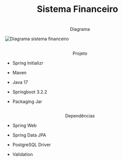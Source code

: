 <h1 align="center">
  <a>Sistema Financeiro</a>&nbsp;&nbsp;&nbsp;&nbsp;&nbsp;&nbsp;
</h1>

# 

<p align="center">
  <a> Diagrama</a>&nbsp;&nbsp;&nbsp;&nbsp;&nbsp;&nbsp;
</p>

![Diagrama sistema financeiro](https://github.com/nikhilkhanke/nk-site-discussion/assets/57195630/a2902673-2d8f-4108-b977-2a7ff40d57ff)

##

<p align="center">
  <a>Projeto</a>&nbsp;&nbsp;&nbsp;&nbsp;&nbsp;&nbsp;
</p>

- Spring Initializr

- Maven

- Java 17

- Springboot 3.2.2

- Packaging Jar

##  
<p align="center">
  <a>Dependências</a>&nbsp;&nbsp;&nbsp;&nbsp;&nbsp;&nbsp;
</p>

- Spring Web

- Spring Data JPA

- PostgreSQL Driver

- Validation

##
